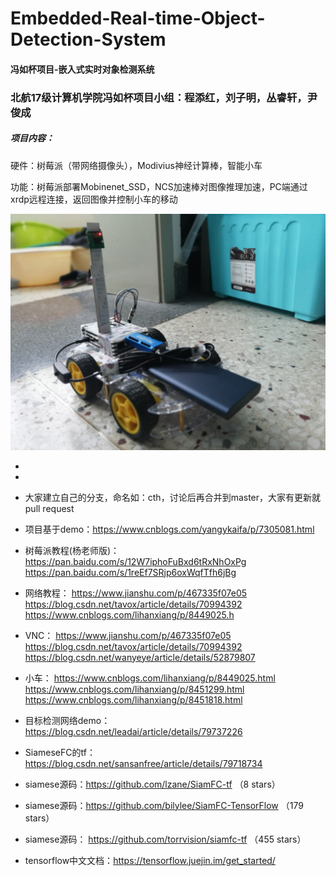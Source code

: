 # **Embedded-Real-time-Object-Detection-System**
#### 冯如杯项目-嵌入式实时对象检测系统

### 北航17级计算机学院冯如杯项目小组：程添红，刘子明，丛睿轩，尹俊成

#####  项目内容：

硬件：树莓派（带网络摄像头），Modivius神经计算棒，智能小车 

功能：树莓派部署Mobinenet_SSD，NCS加速棒对图像推理加速，PC端通过xrdp远程连接，返回图像并控制小车的移动

![](assets/C5C34C3FD3A72A7FEAEA10127F848D8F.jpg)

- [Github网页操作教程]: https://blog.csdn.net/kabulore/article/details/51801337

- [Github桌面版教程]: https://www.jianshu.com/p/06a960d991aa

- 大家建立自己的分支，命名如：cth，讨论后再合并到master，大家有更新就pull request
- 项目基于demo：https://www.cnblogs.com/yangykaifa/p/7305081.html
- 树莓派教程(杨老师版)：https://pan.baidu.com/s/12W7iphoFuBxd6tRxNhOxPg https://pan.baidu.com/s/1reEf7SRjp6oxWqfTfh6jBg
- 网络教程： https://www.jianshu.com/p/467335f07e05 https://blog.csdn.net/tavox/article/details/70994392 https://www.cnblogs.com/lihanxiang/p/8449025.h
- VNC： https://www.jianshu.com/p/467335f07e05 https://blog.csdn.net/tavox/article/details/70994392 https://blog.csdn.net/wanyeye/article/details/52879807
- 小车： https://www.cnblogs.com/lihanxiang/p/8449025.html https://www.cnblogs.com/lihanxiang/p/8451299.html https://www.cnblogs.com/lihanxiang/p/8451818.html
- 目标检测网络demo：https://blog.csdn.net/leadai/article/details/79737226
- SiameseFC的tf：https://blog.csdn.net/sansanfree/article/details/79718734 
- siamese源码：https://github.com/lzane/SiamFC-tf （8 stars） 
- siamese源码：https://github.com/bilylee/SiamFC-TensorFlow （179 stars） 
- siamese源码： https://github.com/torrvision/siamfc-tf （455 stars）
- tensorflow中文文档：https://tensorflow.juejin.im/get_started/